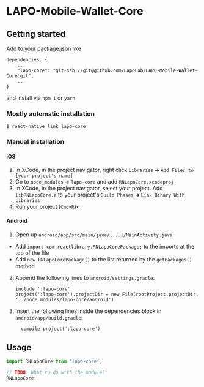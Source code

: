 
# LAPO-Mobile-Wallet-Core

## Getting started

Add to your package.json like 

```$xslt
dependencies: {
    ...
    "lapo-core": "git+ssh://git@github.com/LapoLab/LAPO-Mobile-Wallet-Core.git",
    ...
}
```

and install via `npm i` or `yarn`

### Mostly automatic installation

`$ react-native link lapo-core`

### Manual installation


#### iOS

1. In XCode, in the project navigator, right click `Libraries` ➜ `Add Files to [your project's name]`
2. Go to `node_modules` ➜ `lapo-core` and add `RNLapoCore.xcodeproj`
3. In XCode, in the project navigator, select your project. Add `libRNLapoCore.a` to your project's `Build Phases` ➜ `Link Binary With Libraries`
4. Run your project (`Cmd+R`)<

#### Android

1. Open up `android/app/src/main/java/[...]/MainActivity.java`
  - Add `import com.reactlibrary.RNLapoCorePackage;` to the imports at the top of the file
  - Add `new RNLapoCorePackage()` to the list returned by the `getPackages()` method
2. Append the following lines to `android/settings.gradle`:
  	```
  	include ':lapo-core'
  	project(':lapo-core').projectDir = new File(rootProject.projectDir, 	'../node_modules/lapo-core/android')
  	```
3. Insert the following lines inside the dependencies block in `android/app/build.gradle`:
  	```
      compile project(':lapo-core')
  	```


## Usage
```javascript
import RNLapoCore from 'lapo-core';

// TODO: What to do with the module?
RNLapoCore;
```
